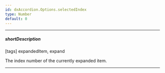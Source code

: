 ```yaml
---
id: dxAccordion.Options.selectedIndex
type: Number
default: 0
---
```

---
##### shortDescription
[tags] expandedItem, expand

The index number of the currently expanded item.

---
